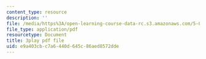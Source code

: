 ```yaml
---
content_type: resource
description: ''
file: /media/https%3A/open-learning-course-data-rc.s3.amazonaws.com/5-08j-biological-chemistry-ii-spring-2016/e9a403cbc7a6440d645c86aed8572dde_vVkrHN-wnQM.pdf
file_type: application/pdf
resourcetype: Document
title: 3play pdf file
uid: e9a403cb-c7a6-440d-645c-86aed8572dde
---
```

